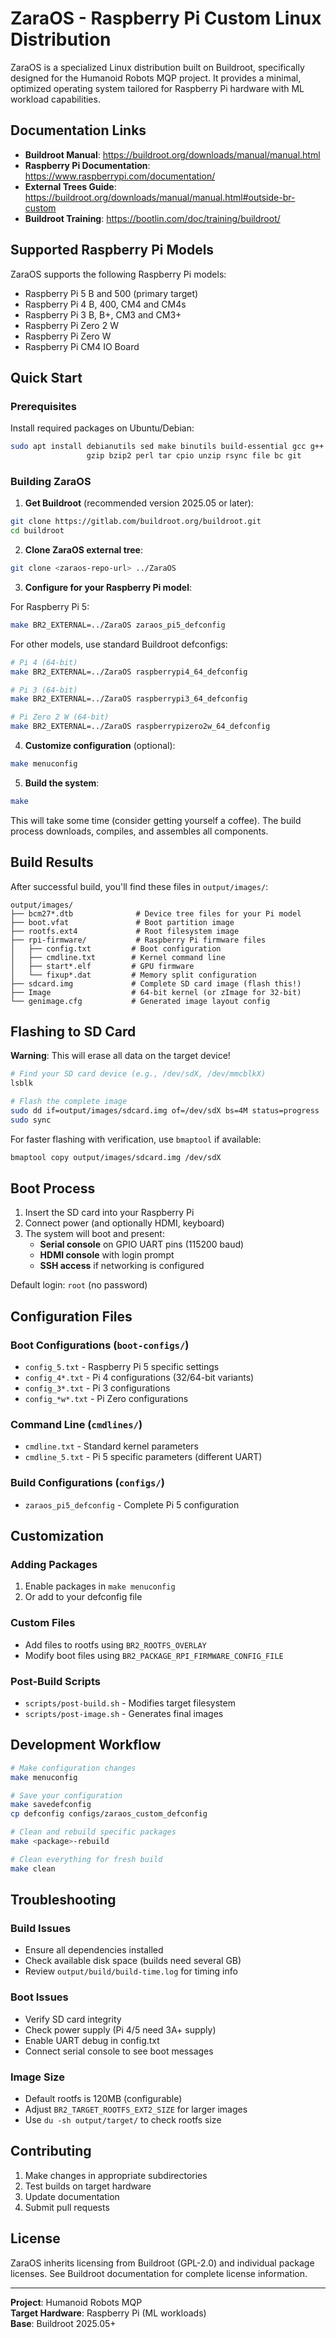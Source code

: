 # ZaraOS - Raspberry Pi Custom Linux Distribution

ZaraOS is a specialized Linux distribution built on Buildroot, specifically designed for the Humanoid Robots MQP project. It provides a minimal, optimized operating system tailored for Raspberry Pi hardware with ML workload capabilities.

## Documentation Links
- **Buildroot Manual**: https://buildroot.org/downloads/manual/manual.html
- **Raspberry Pi Documentation**: https://www.raspberrypi.com/documentation/
- **External Trees Guide**: https://buildroot.org/downloads/manual/manual.html#outside-br-custom
- **Buildroot Training**: https://bootlin.com/doc/training/buildroot/

## Supported Raspberry Pi Models

ZaraOS supports the following Raspberry Pi models:
- Raspberry Pi 5 B and 500 (primary target)
- Raspberry Pi 4 B, 400, CM4 and CM4s  
- Raspberry Pi 3 B, B+, CM3 and CM3+
- Raspberry Pi Zero 2 W
- Raspberry Pi Zero W
- Raspberry Pi CM4 IO Board

## Quick Start

### Prerequisites
Install required packages on Ubuntu/Debian:
```bash
sudo apt install debianutils sed make binutils build-essential gcc g++ bash patch \
                 gzip bzip2 perl tar cpio unzip rsync file bc git
```

### Building ZaraOS

1. **Get Buildroot** (recommended version 2025.05 or later):
```bash
git clone https://gitlab.com/buildroot.org/buildroot.git
cd buildroot
```

2. **Clone ZaraOS external tree**:
```bash
git clone <zaraos-repo-url> ../ZaraOS
```

3. **Configure for your Raspberry Pi model**:

For Raspberry Pi 5:
```bash
make BR2_EXTERNAL=../ZaraOS zaraos_pi5_defconfig
```

For other models, use standard Buildroot defconfigs:
```bash
# Pi 4 (64-bit)
make BR2_EXTERNAL=../ZaraOS raspberrypi4_64_defconfig

# Pi 3 (64-bit) 
make BR2_EXTERNAL=../ZaraOS raspberrypi3_64_defconfig

# Pi Zero 2 W (64-bit)
make BR2_EXTERNAL=../ZaraOS raspberrypizero2w_64_defconfig
```

4. **Customize configuration** (optional):
```bash
make menuconfig
```

5. **Build the system**:
```bash
make
```

This will take some time (consider getting yourself a coffee). The build process downloads, compiles, and assembles all components.

## Build Results

After successful build, you'll find these files in `output/images/`:

```
output/images/
├── bcm27*.dtb              # Device tree files for your Pi model
├── boot.vfat               # Boot partition image  
├── rootfs.ext4             # Root filesystem image
├── rpi-firmware/           # Raspberry Pi firmware files
│   ├── config.txt         # Boot configuration
│   ├── cmdline.txt        # Kernel command line
│   ├── start*.elf         # GPU firmware
│   └── fixup*.dat         # Memory split configuration
├── sdcard.img             # Complete SD card image (flash this!)
├── Image                  # 64-bit kernel (or zImage for 32-bit)
└── genimage.cfg           # Generated image layout config
```

## Flashing to SD Card

**Warning**: This will erase all data on the target device!

```bash
# Find your SD card device (e.g., /dev/sdX, /dev/mmcblkX)
lsblk

# Flash the complete image
sudo dd if=output/images/sdcard.img of=/dev/sdX bs=4M status=progress
sudo sync
```

For faster flashing with verification, use `bmaptool` if available:
```bash
bmaptool copy output/images/sdcard.img /dev/sdX
```

## Boot Process

1. Insert the SD card into your Raspberry Pi
2. Connect power (and optionally HDMI, keyboard)
3. The system will boot and present:
   - **Serial console** on GPIO UART pins (115200 baud)
   - **HDMI console** with login prompt
   - **SSH access** if networking is configured

Default login: `root` (no password)

## Configuration Files

### Boot Configurations (`boot-configs/`)
- `config_5.txt` - Raspberry Pi 5 specific settings
- `config_4*.txt` - Pi 4 configurations (32/64-bit variants)
- `config_3*.txt` - Pi 3 configurations
- `config_*w*.txt` - Pi Zero configurations

### Command Line (`cmdlines/`)
- `cmdline.txt` - Standard kernel parameters
- `cmdline_5.txt` - Pi 5 specific parameters (different UART)

### Build Configurations (`configs/`)
- `zaraos_pi5_defconfig` - Complete Pi 5 configuration

## Customization

### Adding Packages
1. Enable packages in `make menuconfig`
2. Or add to your defconfig file

### Custom Files
- Add files to rootfs using `BR2_ROOTFS_OVERLAY`
- Modify boot files using `BR2_PACKAGE_RPI_FIRMWARE_CONFIG_FILE`

### Post-Build Scripts
- `scripts/post-build.sh` - Modifies target filesystem
- `scripts/post-image.sh` - Generates final images

## Development Workflow

```bash
# Make configuration changes
make menuconfig

# Save your configuration
make savedefconfig
cp defconfig configs/zaraos_custom_defconfig

# Clean and rebuild specific packages
make <package>-rebuild

# Clean everything for fresh build
make clean
```

## Troubleshooting

### Build Issues
- Ensure all dependencies installed
- Check available disk space (builds need several GB)
- Review `output/build/build-time.log` for timing info

### Boot Issues  
- Verify SD card integrity
- Check power supply (Pi 4/5 need 3A+ supply)
- Enable UART debug in config.txt
- Connect serial console to see boot messages

### Image Size
- Default rootfs is 120MB (configurable)
- Adjust `BR2_TARGET_ROOTFS_EXT2_SIZE` for larger images
- Use `du -sh output/target/` to check rootfs size

## Contributing

1. Make changes in appropriate subdirectories
2. Test builds on target hardware  
3. Update documentation
4. Submit pull requests

## License

ZaraOS inherits licensing from Buildroot (GPL-2.0) and individual package licenses. See Buildroot documentation for complete license information.

---

**Project**: Humanoid Robots MQP  
**Target Hardware**: Raspberry Pi (ML workloads)  
**Base**: Buildroot 2025.05+